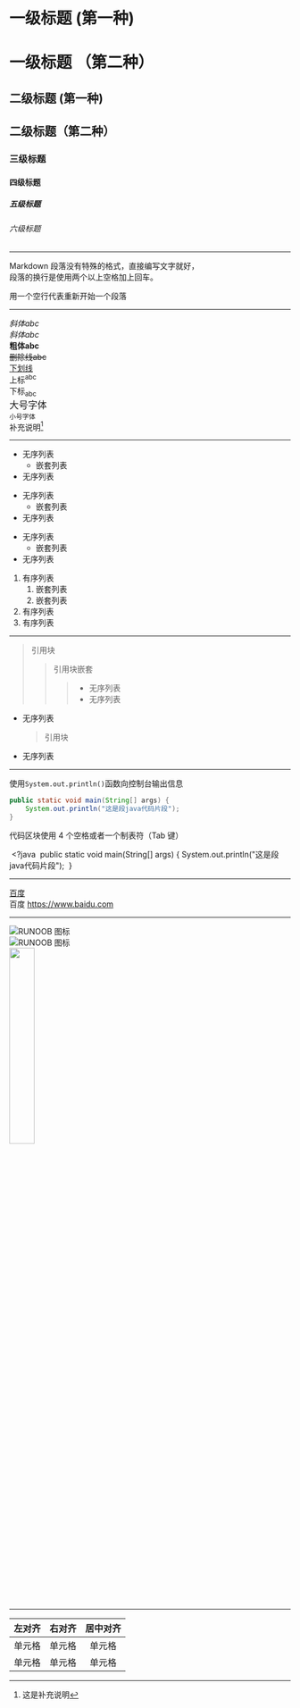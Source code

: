 # 一级标题 (第一种)
一级标题 （第二种）
===
## 二级标题 (第一种)
二级标题（第二种）
---
### 三级标题
#### 四级标题
##### 五级标题
###### 六级标题
***
Markdown 段落没有特殊的格式，直接编写文字就好，  
段落的换行是使用两个以上空格加上回车。

用一个空行代表重新开始一个段落
***
*斜体abc*  
_斜体abc_  
**粗体abc**  
~~删除线abc~~  
<u>下划线</u>  
上标<sup>abc</sup>  
下标<sub>abc</sub>  
<big>大号字体</big>  
<small>小号字体</small>  
补充说明[^补充]

[^补充]: 这是补充说明
***
* 无序列表
    * 嵌套列表
* 无序列表
+ 无序列表
    + 嵌套列表
+ 无序列表
- 无序列表
    - 嵌套列表
- 无序列表
1. 有序列表
    1. 嵌套列表
    2. 嵌套列表
2. 有序列表
3. 有序列表
***
> 引用块
>> 引用块嵌套
>>> * 无序列表
>>> * 无序列表

* 无序列表
  
    > 引用块
* 无序列表
***
使用`System.out.println()`函数向控制台输出信息
```java
public static void main(String[] args) {
    System.out.println("这是段java代码片段");
}
```
代码区块使用 4 个空格或者一个制表符（Tab 键）

​    <?java
​    public static void main(String[] args) {
​        System.out.println("这是段java代码片段");
​    }
​    

***
[百度](https://www.baidu.com)  
百度 <https://www.baidu.com>

***
![RUNOOB 图标](http://static.runoob.com/images/runoob-logo.png)  
![RUNOOB 图标](http://static.runoob.com/images/runoob-logo.png "RUNOOB")  
<img src="http://static.runoob.com/images/runoob-logo.png" width="30%">
***
| 左对齐 | 右对齐 | 居中对齐 |
| :-----| ----: | :----: |
| 单元格 | 单元格 | 单元格 |
| 单元格 | 单元格 | 单元格 |
